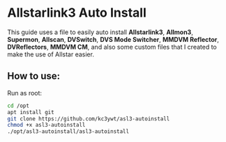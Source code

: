 # Allstarlink3 Auto Install

This guide uses a file to easily auto install **Allstarlink3**, **Allmon3**, **Supermon**, **Allscan**, **DVSwitch**, **DVS Mode Switcher**, **MMDVM Reflector**, **DVReflectors**, **MMDVM CM**, and also some custom files that I created to make the use of Allstar easier.



## How to use:
Run as root:

```bash
cd /opt
apt install git
git clone https://github.com/kc3ywt/asl3-autoinstall
chmod +x asl3-autoinstall
./opt/asl3-autoinstall/asl3-autoinstall
```









